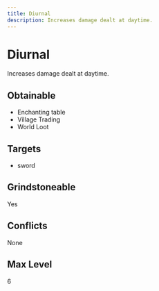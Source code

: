 ```yaml
---
title: Diurnal
description: Increases damage dealt at daytime.
---
```

# Diurnal
Increases damage dealt at daytime.
## Obtainable
- Enchanting table
- Village Trading
- World Loot
## Targets
- sword
## Grindstoneable
Yes
## Conflicts
None
## Max Level
6
